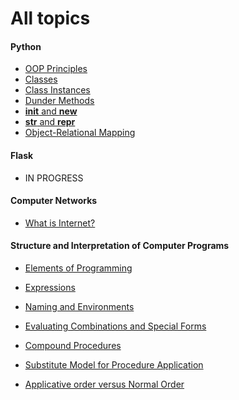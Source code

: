 <h1>All topics</h1> 

<h4>Python</h4>

* [OOP Principles](https://github.com/blunt008/notes/blob/master/topics/oop.md)
* [Classes](https://github.com/blunt008/notes/blob/master/topics/classes.md)
* [Class Instances](https://github.com/blunt008/notes/blob/master/topics/class_instances.md)
* [Dunder Methods](https://github.com/blunt008/notes/blob/master/topics/magic_methods.md)
* [__init__ and __new__](https://github.com/blunt008/notes/blob/master/topics/init%20_vs_new.md)
* [__str__ and __repr__](https://github.com/blunt008/notes/blob/master/topics/str_vs_repr.md)
* [Object-Relational Mapping](https://github.com/blunt008/notes/blob/master/topics/orm_concept.md)

<h4>Flask</h4>

* IN PROGRESS

<h4>Computer Networks</h4>

* [What is Internet?](https://github.com/blunt008/notes/blob/master/topics/what_is_internet.md)

<h4>Structure and Interpretation of Computer Programs</h4>

* [Elements of Programming](https://github.com/blunt008/notes/blob/master/topics/elements_of_programming.md)

* [Expressions](https://github.com/blunt008/notes/blob/master/topics/expressions.md)

* [Naming and Environments](https://github.com/blunt008/notes/blob/master/topics/naming_and_environment.md)

* [Evaluating Combinations and Special Forms](https://github.com/blunt008/notes/blob/master/topics/evaluating_combinations.md)

* [Compound Procedures](https://github.com/blunt008/notes/blob/master/topics/compound_procedures.md)

* [Substitute Model for Procedure Application](https://github.com/blunt008/notes/blob/master/topics/substitute_model_for_procedure_application.md)

* [Applicative order versus Normal Order](https://github.com/blunt008/notes/blob/master/topics/applicative_order_vs_normal.md)
